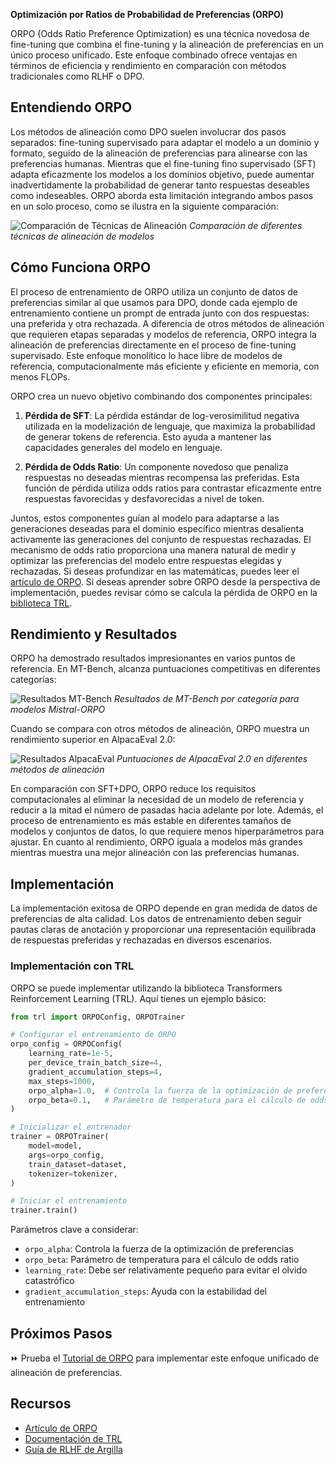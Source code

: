 **Optimización por Ratios de Probabilidad de Preferencias (ORPO)**

ORPO (Odds Ratio Preference Optimization) es una técnica novedosa de fine-tuning que combina el fine-tuning y la alineación de preferencias en un único proceso unificado. Este enfoque combinado ofrece ventajas en términos de eficiencia y rendimiento en comparación con métodos tradicionales como RLHF o DPO.

## Entendiendo ORPO

Los métodos de alineación como DPO suelen involucrar dos pasos separados: fine-tuning supervisado para adaptar el modelo a un dominio y formato, seguido de la alineación de preferencias para alinearse con las preferencias humanas. Mientras que el fine-tuning fino supervisado (SFT) adapta eficazmente los modelos a los dominios objetivo, puede aumentar inadvertidamente la probabilidad de generar tanto respuestas deseables como indeseables. ORPO aborda esta limitación integrando ambos pasos en un solo proceso, como se ilustra en la siguiente comparación:

![Comparación de Técnicas de Alineación](https://argilla.io/images/blog/mantisnlp-rlhf/part-8-alignments.png)
*Comparación de diferentes técnicas de alineación de modelos*

## Cómo Funciona ORPO

El proceso de entrenamiento de ORPO utiliza un conjunto de datos de preferencias similar al que usamos para DPO, donde cada ejemplo de entrenamiento contiene un prompt de entrada junto con dos respuestas: una preferida y otra rechazada. A diferencia de otros métodos de alineación que requieren etapas separadas y modelos de referencia, ORPO integra la alineación de preferencias directamente en el proceso de fine-tuning supervisado. Este enfoque monolítico lo hace libre de modelos de referencia, computacionalmente más eficiente y eficiente en memoria, con menos FLOPs.

ORPO crea un nuevo objetivo combinando dos componentes principales:

1. **Pérdida de SFT**: La pérdida estándar de log-verosimilitud negativa utilizada en la modelización de lenguaje, que maximiza la probabilidad de generar tokens de referencia. Esto ayuda a mantener las capacidades generales del modelo en lenguaje.

2. **Pérdida de Odds Ratio**: Un componente novedoso que penaliza respuestas no deseadas mientras recompensa las preferidas. Esta función de pérdida utiliza odds ratios para contrastar eficazmente entre respuestas favorecidas y desfavorecidas a nivel de token.

Juntos, estos componentes guían al modelo para adaptarse a las generaciones deseadas para el dominio específico mientras desalienta activamente las generaciones del conjunto de respuestas rechazadas. El mecanismo de odds ratio proporciona una manera natural de medir y optimizar las preferencias del modelo entre respuestas elegidas y rechazadas. Si deseas profundizar en las matemáticas, puedes leer el [artículo de ORPO](https://arxiv.org/abs/2402.01714). Si deseas aprender sobre ORPO desde la perspectiva de implementación, puedes revisar cómo se calcula la pérdida de ORPO en la [biblioteca TRL](https://github.com/huggingface/trl/blob/b02189aaa538f3a95f6abb0ab46c0a971bfde57e/trl/trainer/orpo_trainer.py#L660).

## Rendimiento y Resultados

ORPO ha demostrado resultados impresionantes en varios puntos de referencia. En MT-Bench, alcanza puntuaciones competitivas en diferentes categorías:

![Resultados MT-Bench](https://argilla.io/images/blog/mantisnlp-rlhf/part-8-mtbench.png)
*Resultados de MT-Bench por categoría para modelos Mistral-ORPO*

Cuando se compara con otros métodos de alineación, ORPO muestra un rendimiento superior en AlpacaEval 2.0:

![Resultados AlpacaEval](https://argilla.io/images/blog/mantisnlp-rlhf/part-8-winrate.png)
*Puntuaciones de AlpacaEval 2.0 en diferentes métodos de alineación*

En comparación con SFT+DPO, ORPO reduce los requisitos computacionales al eliminar la necesidad de un modelo de referencia y reducir a la mitad el número de pasadas hacia adelante por lote. Además, el proceso de entrenamiento es más estable en diferentes tamaños de modelos y conjuntos de datos, lo que requiere menos hiperparámetros para ajustar. En cuanto al rendimiento, ORPO iguala a modelos más grandes mientras muestra una mejor alineación con las preferencias humanas.

## Implementación

La implementación exitosa de ORPO depende en gran medida de datos de preferencias de alta calidad. Los datos de entrenamiento deben seguir pautas claras de anotación y proporcionar una representación equilibrada de respuestas preferidas y rechazadas en diversos escenarios.

### Implementación con TRL

ORPO se puede implementar utilizando la biblioteca Transformers Reinforcement Learning (TRL). Aquí tienes un ejemplo básico:

```python
from trl import ORPOConfig, ORPOTrainer

# Configurar el entrenamiento de ORPO
orpo_config = ORPOConfig(
    learning_rate=1e-5,
    per_device_train_batch_size=4,
    gradient_accumulation_steps=4,
    max_steps=1000,
    orpo_alpha=1.0,  # Controla la fuerza de la optimización de preferencias
    orpo_beta=0.1,   # Parámetro de temperatura para el cálculo de odds ratio
)

# Inicializar el entrenador
trainer = ORPOTrainer(
    model=model,
    args=orpo_config,
    train_dataset=dataset,
    tokenizer=tokenizer,
)

# Iniciar el entrenamiento
trainer.train()
```

Parámetros clave a considerar:
- `orpo_alpha`: Controla la fuerza de la optimización de preferencias
- `orpo_beta`: Parámetro de temperatura para el cálculo de odds ratio
- `learning_rate`: Debe ser relativamente pequeño para evitar el olvido catastrófico
- `gradient_accumulation_steps`: Ayuda con la estabilidad del entrenamiento

## Próximos Pasos

⏩ Prueba el [Tutorial de ORPO](./notebooks/orpo_tutorial.ipynb) para implementar este enfoque unificado de alineación de preferencias.

## Recursos
- [Artículo de ORPO](https://arxiv.org/abs/2402.01714)
- [Documentación de TRL](https://huggingface.co/docs/trl/index)
- [Guía de RLHF de Argilla](https://argilla.io/blog/mantisnlp-rlhf-part-8/)
